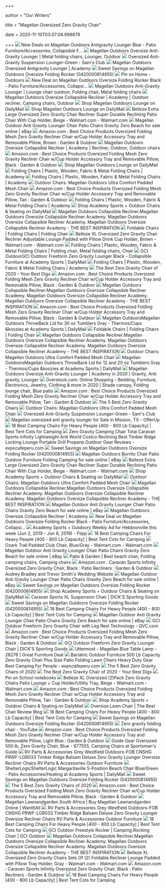 +++
        
author = "Our Writers"
        
title = "Magellan Oversized Zero Gravity Chair"
        
date = 2020-11-10T03:07:06.998878
        
+++
[ ![](https://images.prod.meredith.com/product/41498b8896d5e14006dca886267e8bd8/1522990292523/l/magellan-outdoors-antigravity-lounger-blue-patio-furniture-accessories-collapsible-f)](https://images.prod.meredith.com/product/41498b8896d5e14006dca886267e8bd8/1522990292523/l/magellan-outdoors-antigravity-lounger-blue-patio-furniture-accessories-collapsible-f) New Deals on Magellan Outdoors Antigravity Lounger Blue - Patio  Furniture/Accessories, Collapsible F...
[ ![](https://i.pinimg.com/474x/93/b1/1e/93b11ef614df2a49b0c8ccc50e47994f.jpg)](https://i.pinimg.com/474x/93/b1/1e/93b11ef614df2a49b0c8ccc50e47994f.jpg) Magellan Outdoors Oversize Anti-Gravity Lounger | Metal folding chairs,  Lounger, Outdoor
[ ![](https://scene7.samsclub.com/is/image/samsclub/0071412987075_B?wid=280&hei=280)](https://scene7.samsclub.com/is/image/samsclub/0071412987075_B?wid=280&hei=280) Oversized Anti-Gravity Suspension Lounger-Green - Sam's Club
[ ![](https://s7d2.scene7.com/is/image/academy/20111533)](https://s7d2.scene7.com/is/image/academy/20111533) Magellan Outdoors Oversized Antigravity Lounger | Academy
[ ![](https://images.prod.meredith.com/product/424d346aed2ddf4496465180b60147c0/75fbc7a7dc73df1943fda81c104f40ac60e4f446030eec6cad88882dee9943db/l/magellan-outdoors-oversize-folding-rocker-0420000814955)](https://images.prod.meredith.com/product/424d346aed2ddf4496465180b60147c0/75fbc7a7dc73df1943fda81c104f40ac60e4f446030eec6cad88882dee9943db/l/magellan-outdoors-oversize-folding-rocker-0420000814955) Sweet Savings on Magellan Outdoors Oversize Folding Rocker (0420000814955)
[ ![](https://i.pinimg.com/originals/1e/58/d9/1e58d977b23c124c67179be110e891dd.png)](https://i.pinimg.com/originals/1e/58/d9/1e58d977b23c124c67179be110e891dd.png) Pin on Home - Outdoors
[ ![](https://images.prod.meredith.com/product/f6708ea137d858b3b2c52d8a8dceafdb/66039fe019dc2d7967fe9fd519ce1dfc217259edb4ad83188604d9fc289c0d47/l/magellan-outdoors-oversize-folding-rocker)](https://images.prod.meredith.com/product/f6708ea137d858b3b2c52d8a8dceafdb/66039fe019dc2d7967fe9fd519ce1dfc217259edb4ad83188604d9fc289c0d47/l/magellan-outdoors-oversize-folding-rocker) New Deal on Magellan Outdoors Oversize Folding Rocker Black - Patio  Furniture/Accessories, Collapsi...
[ ![](https://i.pinimg.com/originals/c2/82/3b/c2823b367ac7ee07dc0ad013f1eefd2e.jpg)](https://i.pinimg.com/originals/c2/82/3b/c2823b367ac7ee07dc0ad013f1eefd2e.jpg) Magellan Outdoors Anti-Gravity Lounger | Lounge chair outdoor, Folding chair,  Metal folding chairs
[ ![](https://i.pinimg.com/originals/7b/b8/79/7bb879efdb996ced0aa270086d5551db.png)](https://i.pinimg.com/originals/7b/b8/79/7bb879efdb996ced0aa270086d5551db.png) Magellan Outdoors Oversize Collapsible Recliner | Academy | Outdoor recliner,  Camping chairs, Outdoor
[ ![](https://s7d2.scene7.com/is/image/academy/20016012?wid=800&hei=800)](https://s7d2.scene7.com/is/image/academy/20016012?wid=800&hei=800) Shop Magellan Outdoors Lounge on DailyMail
[ ![](https://s7d2.scene7.com/is/image/academy/20181006?wid=800&hei=800)](https://s7d2.scene7.com/is/image/academy/20181006?wid=800&hei=800) Shop Magellan Outdoors Lounge on DailyMail
[ ![](https://i5.walmartimages.com/asr/f35bdb9f-d501-485f-a4d8-febf8a8de694_1.35a43c7f81e659d9c3b67d14b8b4408d.jpeg?odnWidth=612&odnHeight=612&odnBg=ffffff)](https://i5.walmartimages.com/asr/f35bdb9f-d501-485f-a4d8-febf8a8de694_1.35a43c7f81e659d9c3b67d14b8b4408d.jpeg?odnWidth=612&odnHeight=612&odnBg=ffffff) Belleze Extra Large Oversized Zero Gravity Chair Recliner Super Durable  Reclining Patio Chair With Cup Holder, Beige - Walmart.com - Walmart.com
[ ![](https://i.ebayimg.com/images/g/vJcAAOSwt79fkS8q/s-l640.png)](https://i.ebayimg.com/images/g/vJcAAOSwt79fkS8q/s-l640.png) Magellan Outdoor Anti Gravity Lounger Chair Patio Chairs Gravity Zero Beach  for sale online | eBay
[ ![](https://images-na.ssl-images-amazon.com/images/I/91znOJH0aOL._AC_SL1500_.jpg)](https://images-na.ssl-images-amazon.com/images/I/91znOJH0aOL._AC_SL1500_.jpg) Amazon.com : Best Choice Products Oversized Folding Mesh Zero Gravity  Recliner Chair w/Cup Holder Accessory Tray and Removable Pillow, Brown :  Garden & Outdoor
[ ![](https://i.pinimg.com/170x/bf/9e/2d/bf9e2d136fa478c94d379f5e88826cb7.jpg)](https://i.pinimg.com/170x/bf/9e/2d/bf9e2d136fa478c94d379f5e88826cb7.jpg) Magellan Outdoors Oversize Collapsible Recliner | Academy | Recliner,  Outdoor, Outdoor chairs
[ ![](https://images-na.ssl-images-amazon.com/images/I/91i-h3X6HeL._AC_SL1500_.jpg)](https://images-na.ssl-images-amazon.com/images/I/91i-h3X6HeL._AC_SL1500_.jpg) Amazon.com : Best Choice Products Oversized Folding Mesh Zero Gravity  Recliner Chair w/Cup Holder Accessory Tray and Removable Pillow, Black :  Garden & Outdoor
[ ![](https://s7d2.scene7.com/is/image/academy/20374767?wid=800&hei=800)](https://s7d2.scene7.com/is/image/academy/20374767?wid=800&hei=800) Shop Magellan Outdoors Lounge on DailyMail
[ ![](https://s7d2.scene7.com/is/image/academy/10731666?$d-plp-product-image$)](https://s7d2.scene7.com/is/image/academy/10731666?$d-plp-product-image$) Folding Chairs | Plastic, Wooden, Fabric & Metal Folding Chairs | Academy
[ ![](https://s7d2.scene7.com/is/image/academy/20181132?$d-plp-product-image$)](https://s7d2.scene7.com/is/image/academy/20181132?$d-plp-product-image$) Folding Chairs | Plastic, Wooden, Fabric & Metal Folding Chairs | Academy
[ ![](https://lh4.googleusercontent.com/proxy/CaI-hdlQH6_tAXrw-sOYYY_s1uXHwZOpNr98vudhD3JbbR_rZqxKuGyH29m_84ftvQlnk3JOm94qLYGOQkiugJJmonIdR4DF30UaynyD_8vCUv9UxeLyJPaX9w=w1200-h630-p-k-no-nu)](https://lh4.googleusercontent.com/proxy/CaI-hdlQH6_tAXrw-sOYYY_s1uXHwZOpNr98vudhD3JbbR_rZqxKuGyH29m_84ftvQlnk3JOm94qLYGOQkiugJJmonIdR4DF30UaynyD_8vCUv9UxeLyJPaX9w=w1200-h630-p-k-no-nu) Outdoor Chairs: Magellan Outdoors Ultra Comfort Padded Mesh Chair
[ ![](https://m.media-amazon.com/images/I/917G9sw4JCL._AC_UL400_.jpg)](https://m.media-amazon.com/images/I/917G9sw4JCL._AC_UL400_.jpg) Amazon.com : Best Choice Products Oversized Folding Mesh Zero Gravity  Recliner Chair w/Cup Holder Accessory Tray and Removable Pillow, Tan :  Garden & Outdoor
[ ![](https://s7d2.scene7.com/is/image/academy/20369904?$d-plp-product-image$)](https://s7d2.scene7.com/is/image/academy/20369904?$d-plp-product-image$) Folding Chairs | Plastic, Wooden, Fabric & Metal Folding Chairs | Academy
[ ![](https://s7d2.scene7.com/is/image/academy/20374761?wid=800&hei=800)](https://s7d2.scene7.com/is/image/academy/20374761?wid=800&hei=800) Shop Academy Sports + Outdoor Chairs & Seating on DailyMail
[ ![](http://assets.academy.com/mgen/74/10715474.jpg)](http://assets.academy.com/mgen/74/10715474.jpg) Magellan Outdoors Collapsible Recliner.Magellan Outdoors Oversize  Collapsible Recliner Academy. Magellan Outdoors Oversize Collapsible  Recliner Academy. Magellan Outdoors Oversize Collapsible Recliner Academy -  THE BEST INSPIRATION
[ ![](https://s7d2.scene7.com/is/image/academy/10817153?$d-plp-product-image$)](https://s7d2.scene7.com/is/image/academy/10817153?$d-plp-product-image$) Foldable Chairs | Folding Chairs | Folding Chair
[ ![](https://i5.walmartimages.com/asr/3e2068cc-15de-414b-beb0-492beccbafe6_1.a074ee667b68819edfdf40adaec60fbd.jpeg)](https://i5.walmartimages.com/asr/3e2068cc-15de-414b-beb0-492beccbafe6_1.a074ee667b68819edfdf40adaec60fbd.jpeg) Belleze XL Oversized Zero Gravity Chair Recliner Adjustable Lounge Padded  with Pillow Drink Cup Holder, Brown - Walmart.com - Walmart.com
[ ![](https://i.pinimg.com/originals/95/51/64/9551647d06283a385c13367bd9291a5f.jpg)](https://i.pinimg.com/originals/95/51/64/9551647d06283a385c13367bd9291a5f.jpg) Folding Chairs | Plastic, Wooden, Fabric & Metal Folding Chairs | Folding  chair, Metal folding chairs, Chair
[ ![](https://s7d2.scene7.com/is/image/academy/20483639?wid=800&hei=800)](https://s7d2.scene7.com/is/image/academy/20483639?wid=800&hei=800) GCI OutdoorGCI Outdoor Freeform Zero Gravity Lounger Black - Collapsible  Furniture at Academy Sports | DailyMail
[ ![](https://s7d2.scene7.com/is/image/academy/20476358?$d-plp-product-image$)](https://s7d2.scene7.com/is/image/academy/20476358?$d-plp-product-image$) Folding Chairs | Plastic, Wooden, Fabric & Metal Folding Chairs | Academy
[ ![](https://www.yourbestdigs.com/wp-content/uploads/2018/05/untitled-3-885x590.jpg)](https://www.yourbestdigs.com/wp-content/uploads/2018/05/untitled-3-885x590.jpg) The Best Zero Gravity Chair of 2020 - Your Best Digs
[ ![](https://m.media-amazon.com/images/I/515wpkz+j9L._AC_UL400_.jpg)](https://m.media-amazon.com/images/I/515wpkz+j9L._AC_UL400_.jpg) Amazon.com : Best Choice Products Oversized Folding Mesh Zero Gravity  Recliner Chair w/Cup Holder Accessory Tray and Removable Pillow, Black :  Garden & Outdoor
[ ![](http://assets.academy.com/mgen/64/10553364.jpg?is=500,500)](http://assets.academy.com/mgen/64/10553364.jpg?is=500,500) Magellan Outdoors Collapsible Recliner.Magellan Outdoors Oversize  Collapsible Recliner Academy. Magellan Outdoors Oversize Collapsible  Recliner Academy. Magellan Outdoors Oversize Collapsible Recliner Academy -  THE BEST INSPIRATION
[ ![](https://m.media-amazon.com/images/I/71tPVht+DXL._AC_UL400_.jpg)](https://m.media-amazon.com/images/I/71tPVht+DXL._AC_UL400_.jpg) Amazon.com : Best Choice Products Oversized Folding Mesh Zero Gravity  Recliner Chair w/Cup Holder Accessory Tray and Removable Pillow, Black :  Garden & Outdoor
[ ![](https://s7d2.scene7.com/is/image/academy/20370021?wid=800&hei=800)](https://s7d2.scene7.com/is/image/academy/20370021?wid=800&hei=800) Magellan OutdoorsMagellan Outdoors ThrowBack Lid for 30 oz Tumblers Gray -  Thermos/Cups &koozies at Academy Sports | DailyMail
[ ![](https://s7d2.scene7.com/is/image/academy/20374745?$d-plp-product-image$)](https://s7d2.scene7.com/is/image/academy/20374745?$d-plp-product-image$) Foldable Chairs | Folding Chairs | Folding Chair
[ ![](http://assets.academy.com/mgen/81/10769281.jpg)](http://assets.academy.com/mgen/81/10769281.jpg) Magellan Outdoors Collapsible Recliner.Magellan Outdoors Oversize  Collapsible Recliner Academy. Magellan Outdoors Oversize Collapsible  Recliner Academy. Magellan Outdoors Oversize Collapsible Recliner Academy -  THE BEST INSPIRATION
[ ![](https://images-na.ssl-images-amazon.com/images/I/71g-mqH7M7L._AC._SR360,460.jpg)](https://images-na.ssl-images-amazon.com/images/I/71g-mqH7M7L._AC._SR360,460.jpg) Outdoor Chairs: Magellan Outdoors Ultra Comfort Padded Mesh Chair
[ ![](https://s7d2.scene7.com/is/image/academy/20370023?wid=800&hei=800)](https://s7d2.scene7.com/is/image/academy/20370023?wid=800&hei=800) Magellan OutdoorsMagellan Outdoors ThrowBack Lid for 12 and 20 oz Tumblers  Gray - Thermos/Cups &koozies at Academy Sports | DailyMail
[ ![](https://i.pinimg.com/736x/c3/cd/0e/c3cd0ee5a4394d93bc2d646e43906456.jpg)](https://i.pinimg.com/736x/c3/cd/0e/c3cd0ee5a4394d93bc2d646e43906456.jpg) Magellan Outdoors Oversize Anti-Gravity Lounger | Academy in 2020 | Gravity,  Anti gravity, Lounger
[ ![](https://i.pinimg.com/originals/49/ba/4f/49ba4ffcfbad748f90905fff0d0bfafc.png)](https://i.pinimg.com/originals/49/ba/4f/49ba4ffcfbad748f90905fff0d0bfafc.png) Overstock.com: Online Shopping - Bedding, Furniture, Electronics, Jewelry,  Clothing & more in 2020 | Shade canopy, Folding lounge chair, Blue patio
[ ![](https://images-na.ssl-images-amazon.com/images/I/91s-sZaLCAL._AC_UL160_SR160,160_.jpg)](https://images-na.ssl-images-amazon.com/images/I/91s-sZaLCAL._AC_UL160_SR160,160_.jpg) Amazon.com : Best Choice Products Oversized Folding Mesh Zero Gravity  Recliner Chair w/Cup Holder Accessory Tray and Removable Pillow, Tan :  Garden & Outdoor
[ ![](https://specials-images.forbesimg.com/imageserve/5e9f903ddea8300007de881b/960x0.jpg?fit=scale)](https://specials-images.forbesimg.com/imageserve/5e9f903ddea8300007de881b/960x0.jpg?fit=scale) The 5 Best Zero Gravity Chairs
[ ![](https://images-na.ssl-images-amazon.com/images/I/91xMfQrUKVL._SL1500_.jpg)](https://images-na.ssl-images-amazon.com/images/I/91xMfQrUKVL._SL1500_.jpg) Outdoor Chairs: Magellan Outdoors Ultra Comfort Padded Mesh Chair
[ ![](https://scene7.samsclub.com/is/image/samsclub/0071412987075_A)](https://scene7.samsclub.com/is/image/samsclub/0071412987075_A) Oversized Anti-Gravity Suspension Lounger-Green - Sam's Club
[ ![](https://images.offerup.com/w1uImZ7Y70YU0LhGZF0cpreGwZg=/600x800/3d59/3d59dc1753e44f3eac40265df400ea04.jpg)](https://images.offerup.com/w1uImZ7Y70YU0LhGZF0cpreGwZg=/600x800/3d59/3d59dc1753e44f3eac40265df400ea04.jpg) Magellan oversized anti gravity lounger for Sale in Mission, TX - OfferUp
[ ![](https://besttentcotsforcamping.com/wp-content/uploads/2020/08/ALPHA-CAMP-Oversized-Camping-Folding-Chair-Review-e1596287713539.jpg)](https://besttentcotsforcamping.com/wp-content/uploads/2020/08/ALPHA-CAMP-Oversized-Camping-Folding-Chair-Review-e1596287713539.jpg) 18 Best Camping Chairs For Heavy People [400 - 800 Lb Capacity] | Best Tent  Cots for Camping
[ ![](https://www.expocafeperu.com/w/2020/04/zero-gravity-camping-chair-totai-caravan-sports-infinity-lightweight-anti-world-costco-reclining-best-timber-ridge-locking-lounge-portable-grill-propane.jpg)](https://www.expocafeperu.com/w/2020/04/zero-gravity-camping-chair-totai-caravan-sports-infinity-lightweight-anti-world-costco-reclining-best-timber-ridge-locking-lounge-portable-grill-propane.jpg) Zero Gravity Camping Chair Totai Caravan Sports Infinity Lightweight Anti  World Costco Reclining Best Timber Ridge Locking Lounge Portable Grill  Propane Outdoor Gear Reviews - expocafeperu.com
[ ![](https://images.prod.meredith.com/product/9652c58048de3eb92f674c13dfe722c8/1598716851549/m/costway-folding-zero-gravity-chair-oversize-fabric-outdoor-lounge-chair-in-blue-2-pack)](https://images.prod.meredith.com/product/9652c58048de3eb92f674c13dfe722c8/1598716851549/m/costway-folding-zero-gravity-chair-oversize-fabric-outdoor-lounge-chair-in-blue-2-pack) Sweet Savings on Magellan Outdoors Oversize Folding Rocker (0420000814955)
[ ![](https://i.ebayimg.com/images/g/JuYAAOSw7HpeuLyw/s-l640.jpg)](https://i.ebayimg.com/images/g/JuYAAOSw7HpeuLyw/s-l640.jpg) Magellan Outdoors Burrito Chair Patio Outdoor Furniture Folding Camping for  sale online | eBay
[ ![](https://i5.walmartimages.com/asr/4b4e9dd1-465a-4f39-bc6a-09fd413e7f76_1.792efb7039eca2069767c6eddd2a9c74.jpeg)](https://i5.walmartimages.com/asr/4b4e9dd1-465a-4f39-bc6a-09fd413e7f76_1.792efb7039eca2069767c6eddd2a9c74.jpeg) Belleze Extra Large Oversized Zero Gravity Chair Recliner Super Durable  Reclining Patio Chair With Cup Holder, Beige - Walmart.com - Walmart.com
[ ![](https://s7d2.scene7.com/is/image/academy/20334314?wid=800&hei=800)](https://s7d2.scene7.com/is/image/academy/20334314?wid=800&hei=800) Shop Academy Sports + Outdoor Chairs & Seating on DailyMail
[ ![](https://i.pinimg.com/originals/33/f6/fc/33f6fca328dfceb4752d2a2e634d2b6b.jpg)](https://i.pinimg.com/originals/33/f6/fc/33f6fca328dfceb4752d2a2e634d2b6b.jpg) Outdoor Chairs: Magellan Outdoors Ultra Comfort Padded Mesh Chair
[ ![](http://assets.academy.com/mgen/07/10708607.jpg?is=500,500)](http://assets.academy.com/mgen/07/10708607.jpg?is=500,500) Magellan Outdoors Collapsible Recliner.Magellan Outdoors Oversize  Collapsible Recliner Academy. Magellan Outdoors Oversize Collapsible  Recliner Academy. Magellan Outdoors Oversize Collapsible Recliner Academy -  THE BEST INSPIRATION
[ ![](https://i.ebayimg.com/images/g/0X4AAOSwkIJfjrkz/s-l225.jpg)](https://i.ebayimg.com/images/g/0X4AAOSwkIJfjrkz/s-l225.jpg) Magellan Outdoor Anti Gravity Lounger Chair Patio Chairs Gravity Zero Beach  for sale online | eBay
[ ![](https://s7d2.scene7.com/is/image/academy/10715478)](https://s7d2.scene7.com/is/image/academy/10715478) Magellan Outdoors Oversize Collapsible Recliner | Academy
[ ![](https://images.prod.meredith.com/product/818232203bd1e9d86ac168a42a8e6f1d/1594963924551/m/magellan-patio-dining-chair-jmc-furniture)](https://images.prod.meredith.com/product/818232203bd1e9d86ac168a42a8e6f1d/1594963924551/m/magellan-patio-dining-chair-jmc-furniture) New Deal on Magellan Outdoors Oversize Folding Rocker Black - Patio  Furniture/Accessories, Collapsi...
[ ![](https://f.wishabi.net/page_items/155594366/1559069673/extra_large.jpg)](https://f.wishabi.net/page_items/155594366/1559069673/extra_large.jpg) Academy Sports + Outdoors Weekly Ad for Hebbronville this week (Jun 2, 2019  - Jun 8, 2019) - Flipp
[ ![](https://besttentcotsforcamping.com/wp-content/uploads/2019/03/Guide-Gear-Oversized-Rocking-Camp-Chair.jpg)](https://besttentcotsforcamping.com/wp-content/uploads/2019/03/Guide-Gear-Oversized-Rocking-Camp-Chair.jpg) 18 Best Camping Chairs For Heavy People [400 - 800 Lb Capacity] | Best Tent  Cots for Camping
[ ![](https://i5.walmartimages.com/asr/b26cad7f-551a-41a3-b4ce-305e8fe9246e_1.7c6d70ec7069506b0204b756c0d2998c.jpeg)](https://i5.walmartimages.com/asr/b26cad7f-551a-41a3-b4ce-305e8fe9246e_1.7c6d70ec7069506b0204b756c0d2998c.jpeg) Ozark Trail Padded Club Chair, Blue/Gray - Walmart.com - Walmart.com
[ ![](https://i.ebayimg.com/images/g/WLwAAOSwzxBe2rH6/s-l225.jpg)](https://i.ebayimg.com/images/g/WLwAAOSwzxBe2rH6/s-l225.jpg) Magellan Outdoor Anti Gravity Lounger Chair Patio Chairs Gravity Zero Beach  for sale online | eBay
[ ![](https://i.pinimg.com/originals/20/1a/6c/201a6cc1dadae137104534a417acfa8a.jpg)](https://i.pinimg.com/originals/20/1a/6c/201a6cc1dadae137104534a417acfa8a.jpg) Patio & Garden | Best beach chair, Folding camping chairs, Camping chairs
[ ![](https://m.media-amazon.com/images/S/aplus-media/vc/08b2b097-d7f3-4d93-afd2-549a8eaf6cf1._SL300__.jpg)](https://m.media-amazon.com/images/S/aplus-media/vc/08b2b097-d7f3-4d93-afd2-549a8eaf6cf1._SL300__.jpg) Amazon.com : Caravan Sports Infinity Oversized Zero Gravity Chair, Black :  Patio Recliners : Garden & Outdoor
[ ![](https://images.zola.com/671ee017-cfa7-41c5-a27d-381581dc04be?fit=fill&w=640&h=640)](https://images.zola.com/671ee017-cfa7-41c5-a27d-381581dc04be?fit=fill&w=640&h=640) Audrey Bradley and Trevor Smith's Wedding Website
[ ![](https://i.ebayimg.com/images/g/zLQAAOSwqZ1fkS82/s-l1600.png)](https://i.ebayimg.com/images/g/zLQAAOSwqZ1fkS82/s-l1600.png) Magellan Outdoor Anti Gravity Lounger Chair Patio Chairs Gravity Zero Beach  for sale online | eBay
[ ![](https://images.prod.meredith.com/product/de628b630c8c1c6b6ffdc8b75e8324cb/1598716852149/m/costway-folding-zero-gravity-chair-oversize-fabric-outdoor-lounge-chair-in-blue-2-pack)](https://images.prod.meredith.com/product/de628b630c8c1c6b6ffdc8b75e8324cb/1598716852149/m/costway-folding-zero-gravity-chair-oversize-fabric-outdoor-lounge-chair-in-blue-2-pack) Sweet Savings on Magellan Outdoors Oversize Folding Rocker (0420000814955)
[ ![](https://s7d2.scene7.com/is/image/academy/20500345?wid=800&hei=800)](https://s7d2.scene7.com/is/image/academy/20500345?wid=800&hei=800) Shop Academy Sports + Outdoor Chairs & Seating on DailyMail
[ ![](https://dks.scene7.com/is/image/dkscdn/16CCAUXLSSPNSNCHRODR_Beige_is/?$DSG_ProductCard$)](https://dks.scene7.com/is/image/dkscdn/16CCAUXLSSPNSNCHRODR_Beige_is/?$DSG_ProductCard$) Caravan Sports XL Suspension Chair | DICK'S Sporting Goods
[ ![](https://images.prod.meredith.com/product/abcf029bc21992a0a119772d06723c7d/1596535341142/m/costway-folding-zero-gravity-rocking-chair-rocker-porch-outdoor-patio-blue)](https://images.prod.meredith.com/product/abcf029bc21992a0a119772d06723c7d/1596535341142/m/costway-folding-zero-gravity-rocking-chair-rocker-porch-outdoor-patio-blue) Sweet Savings on Magellan Outdoors Oversize Folding Rocker (0420000814955)
[ ![](https://besttentcotsforcamping.com/wp-content/uploads/2020/07/Timber-Ridge-Zero-Gravity-Chair-Oversized-Recliner-e1594231330754.jpg)](https://besttentcotsforcamping.com/wp-content/uploads/2020/07/Timber-Ridge-Zero-Gravity-Chair-Oversized-Recliner-e1594231330754.jpg) 18 Best Camping Chairs For Heavy People [400 - 800 Lb Capacity] | Best Tent  Cots for Camping
[ ![](https://i.ebayimg.com/images/g/gokAAOSwGWpfkS8s/s-l1600.png)](https://i.ebayimg.com/images/g/gokAAOSwGWpfkS8s/s-l1600.png) Magellan Outdoor Anti Gravity Lounger Chair Patio Chairs Gravity Zero Beach  for sale online | eBay
[ ![](http://qvc.scene7.com/is/image/QVC/f/13/f13913.001?$aempdlarge$)](http://qvc.scene7.com/is/image/QVC/f/13/f13913.001?$aempdlarge$) GCI Outdoor Freeform Zero Gravity Chair with Leg Rest Technology - QVC.com
[ ![](https://m.media-amazon.com/images/I/51pQFrCysJL._AC_UL400_.jpg)](https://m.media-amazon.com/images/I/51pQFrCysJL._AC_UL400_.jpg) Amazon.com : Best Choice Products Oversized Folding Mesh Zero Gravity  Recliner Chair w/Cup Holder Accessory Tray and Removable Pillow, Black :  Garden & Outdoor
[ ![](https://dks.scene7.com/is/image/GolfGalaxy/19GCIUZRGRVTYFRFRODR_Antique_Bronze?qlt=70&wid=600&fmt=pjpeg)](https://dks.scene7.com/is/image/GolfGalaxy/19GCIUZRGRVTYFRFRODR_Antique_Bronze?qlt=70&wid=600&fmt=pjpeg) GCI Outdoor Freeform Zero Gravity Lounger Chair | DICK'S Sporting Goods
[ ![](https://greatfurnituredeal.com/media/catalog/product/cache/96ecf088ce8f63d57cd5da7bc572a359/2/8/28276_2.jpg)](https://greatfurnituredeal.com/media/catalog/product/cache/96ecf088ce8f63d57cd5da7bc572a359/2/8/28276_2.jpg) Uttermost - Magellan Blue Table Lamp - 28276 | Great Furniture Deal
[ ![](https://www.expocafeperu.com/w/2019/11/bariatric-outdoor-furniture-500-lb-capacity-zero-gravity-chair-plus-size-patio-furniture-folding-lawn-chairs.jpg)](https://www.expocafeperu.com/w/2019/11/bariatric-outdoor-furniture-500-lb-capacity-zero-gravity-chair-plus-size-patio-furniture-folding-lawn-chairs.jpg) Bariatric Outdoor Furniture 500 Lb Capacity Zero Gravity Chair Plus Size  Patio Folding Lawn Chairs Heavy Duty Gear Best Camping For People -  expocafeperu.com
[ ![](https://www.thespruce.com/thmb/79rpReANldgewPV67MinDOe61NE=/900x0/filters:no_upscale():max_bytes(150000):strip_icc()/OversizedPaddedRecliningZeroGravityChairwithCushion-5b40a027b1324020a54a7f072d932217.jpg)](https://www.thespruce.com/thmb/79rpReANldgewPV67MinDOe61NE=/900x0/filters:no_upscale():max_bytes(150000):strip_icc()/OversizedPaddedRecliningZeroGravityChairwithCushion-5b40a027b1324020a54a7f072d932217.jpg) The 5 Best Zero Gravity Chairs of 2020
[ ![](https://www.yourbestdigs.com/wp-content/uploads/2018/11/timber-ridge.png)](https://www.yourbestdigs.com/wp-content/uploads/2018/11/timber-ridge.png) The Best Zero Gravity Chair of 2020 - Your Best Digs
[ ![](https://i.pinimg.com/736x/8f/f5/8d/8ff58dc9c049651d5a44f5bf7d31ae31.jpg)](https://i.pinimg.com/736x/8f/f5/8d/8ff58dc9c049651d5a44f5bf7d31ae31.jpg) Pin on School notebooks
[ ![](https://i5.walmartimages.com/asr/b10e8520-7300-42b0-83fa-c5f429dea66d_1.d3eb17769ee91eeb1df04c79d38ad512.jpeg)](https://i5.walmartimages.com/asr/b10e8520-7300-42b0-83fa-c5f429dea66d_1.d3eb17769ee91eeb1df04c79d38ad512.jpeg) Belleze XL Oversized (2)Pack Zero Gravity Chairs Patio Lounge + Cup  Holder/Utility Tray, Beige - Walmart.com - Walmart.com
[ ![](https://images-na.ssl-images-amazon.com/images/I/7142IjMeH3L._AC_UL320_SR310,320_.jpg)](https://images-na.ssl-images-amazon.com/images/I/7142IjMeH3L._AC_UL320_SR310,320_.jpg) Amazon.com : Best Choice Products Oversized Folding Mesh Zero Gravity  Recliner Chair w/Cup Holder Accessory Tray and Removable Pillow, Tan :  Garden & Outdoor
[ ![](https://s7d2.scene7.com/is/image/academy/20181018?wid=800&hei=800)](https://s7d2.scene7.com/is/image/academy/20181018?wid=800&hei=800) Shop Academy Sports + Outdoor Chairs & Seating on DailyMail
[ ![](http://christmaswishess.com/wp-content/uploads/2018/02/oversize-lawn-chair-10321125.jpg)](http://christmaswishess.com/wp-content/uploads/2018/02/oversize-lawn-chair-10321125.jpg) Oversize Lawn Chair | The Best Chair Review Blog
[ ![](https://besttentcotsforcamping.com/wp-content/uploads/2020/10/Coastrail-Outdoor-Camping-Chair-with-Lumbar-Back-Support-front.jpg)](https://besttentcotsforcamping.com/wp-content/uploads/2020/10/Coastrail-Outdoor-Camping-Chair-with-Lumbar-Back-Support-front.jpg) 18 Best Camping Chairs For Heavy People [400 - 800 Lb Capacity] | Best Tent  Cots for Camping
[ ![](https://images.prod.meredith.com/product/b89739cd658c576e0b1a215278065046/1596882275190/m/zero-gravity-folding-rocking-chair-rocker-porch-black-black)](https://images.prod.meredith.com/product/b89739cd658c576e0b1a215278065046/1596882275190/m/zero-gravity-folding-rocking-chair-rocker-porch-black-black) Sweet Savings on Magellan Outdoors Oversize Folding Rocker (0420000814955)
[ ![](https://i.ytimg.com/vi/2XluJ6Vyts0/maxresdefault.jpg)](https://i.ytimg.com/vi/2XluJ6Vyts0/maxresdefault.jpg) Zero gravity folding chair - YouTube
[ ![](https://images-na.ssl-images-amazon.com/images/I/911iaZ-y4nL._AC_SL1500_.jpg)](https://images-na.ssl-images-amazon.com/images/I/911iaZ-y4nL._AC_SL1500_.jpg) Amazon.com : Best Choice Products Oversized Folding Mesh Zero Gravity  Recliner Chair w/Cup Holder Accessory Tray and Removable Pillow, Light Blue  : Garden & Outdoor
[ ![](https://image.sportsmansguide.com/adimgs/l/6/677555m2_ts.jpg)](https://image.sportsmansguide.com/adimgs/l/6/677555m2_ts.jpg) Guide Gear Oversized 500 lb. Zero Gravity Chair, Blue - 677555, Camping  Chairs at Sportsman's Guide
[ ![](https://m.media-amazon.com/images/I/41+5wdzO7-L.jpg)](https://m.media-amazon.com/images/I/41+5wdzO7-L.jpg) RV Parts & Accessories Grey Westfield Outdoors-FOB CNSHG PRWF-LGR033 Timber  Ridge Balsam Deluxe Zero Gravity Lounger Oversize Recliner Chairs RV Parts  & Accessories Outdoor Furniture
[ ![](https://s7d2.scene7.com/is/image/academy/20334321?wid=800&hei=800)](https://s7d2.scene7.com/is/image/academy/20334321?wid=800&hei=800) ShelterLogicShelterLogic Margaritaville 5-Position Beach Chair Blue/Green -  Patio Accessories/Heating at Academy Sports | DailyMail
[ ![](https://images.prod.meredith.com/product/6321f25b3361fb8dda816f902ca528a6/1596578510639/m/costway-folding-zero-gravity-rocking-chair-rocker-outdoor-patio-headre)](https://images.prod.meredith.com/product/6321f25b3361fb8dda816f902ca528a6/1596578510639/m/costway-folding-zero-gravity-rocking-chair-rocker-outdoor-patio-headre) Sweet Savings on Magellan Outdoors Oversize Folding Rocker (0420000814955)
[ ![](https://www.thespruce.com/thmb/u3rt3REhhB7spkS6CM2PvpDPu7s=/900x0/filters:no_upscale():max_bytes(150000):strip_icc()/ByerRecliningZeroGravityChair-79826d91d20c4fa8b5ea9a650ac3fa15.jpg)](https://www.thespruce.com/thmb/u3rt3REhhB7spkS6CM2PvpDPu7s=/900x0/filters:no_upscale():max_bytes(150000):strip_icc()/ByerRecliningZeroGravityChair-79826d91d20c4fa8b5ea9a650ac3fa15.jpg) The 5 Best Zero Gravity Chairs of 2020
[ ![](https://images-na.ssl-images-amazon.com/images/I/81JgMd75BuL._AC_SL1500_.jpg)](https://images-na.ssl-images-amazon.com/images/I/81JgMd75BuL._AC_SL1500_.jpg) Amazon.com : Best Choice Products Oversized Folding Mesh Zero Gravity  Recliner Chair w/Cup Holder Accessory Tray and Removable Pillow, Black :  Garden & Outdoor
[ ![](https://img2.wantitall.co.za/prodimages/best-choice-products-folding-zero-gravity-recliner-lounge-chair-w-canopy-shade-and-cup-holder-tray-g__51DK6Xv3IuL.jpg)](https://img2.wantitall.co.za/prodimages/best-choice-products-folding-zero-gravity-recliner-lounge-chair-w-canopy-shade-and-cup-holder-tray-g__51DK6Xv3IuL.jpg) Magellan Lawnandgarden South Africa | Buy Magellan Lawnandgarden Online |  WantItAll
[ ![](https://m.media-amazon.com/images/I/41o5cZGEerL.jpg)](https://m.media-amazon.com/images/I/41o5cZGEerL.jpg) RV Parts & Accessories Grey Westfield Outdoors-FOB CNSHG PRWF-LGR033 Timber  Ridge Balsam Deluxe Zero Gravity Lounger Oversize Recliner Chairs RV Parts  & Accessories Outdoor Furniture
[ ![](https://besttentcotsforcamping.com/wp-content/uploads/2019/03/Guide-Gear-Oversized-XXL-Rocking-Camp-Chair.jpg)](https://besttentcotsforcamping.com/wp-content/uploads/2019/03/Guide-Gear-Oversized-XXL-Rocking-Camp-Chair.jpg) 18 Best Camping Chairs For Heavy People [400 - 800 Lb Capacity] | Best Tent  Cots for Camping
[ ![](https://www.gcioutdoor.com/wp-content/uploads/2019/01/37060-gen2-front.jpg)](https://www.gcioutdoor.com/wp-content/uploads/2019/01/37060-gen2-front.jpg) GCI Outdoor Freestyle Rocker | Camping Rocking Chair | GCI Outdoor
[ ![](http://assets.academy.com/mgen/14/10708214.jpg?is=500,500)](http://assets.academy.com/mgen/14/10708214.jpg?is=500,500) Magellan Outdoors Collapsible Recliner.Magellan Outdoors Oversize  Collapsible Recliner Academy. Magellan Outdoors Oversize Collapsible  Recliner Academy. Magellan Outdoors Oversize Collapsible Recliner Academy -  THE BEST INSPIRATION
[ ![](https://i5.walmartimages.com/asr/b65114dc-3cf3-4f6d-93a3-b2fd75ce9c8c_1.360ae8d20474adfd4eb6eed32b8feb7c.jpeg)](https://i5.walmartimages.com/asr/b65114dc-3cf3-4f6d-93a3-b2fd75ce9c8c_1.360ae8d20474adfd4eb6eed32b8feb7c.jpeg) Belleze XL Oversized Zero Gravity Chairs Sets Of (2) Foldable Recliner  Lounge Padded with Pillow Tray Holder, Gray - Walmart.com - Walmart.com
[ ![](https://images-na.ssl-images-amazon.com/images/I/61FhkDoCYAL._AC_UL160_SR160,160_.jpg)](https://images-na.ssl-images-amazon.com/images/I/61FhkDoCYAL._AC_UL160_SR160,160_.jpg) Amazon.com : Caravan Sports Infinity Oversized Zero Gravity Chair, Black :  Patio Recliners : Garden & Outdoor
[ ![](https://besttentcotsforcamping.com/wp-content/uploads/2020/05/Guide-Gear-Oversized-King-Camp-Chair-Review-front-view-e1589137710802.jpg)](https://besttentcotsforcamping.com/wp-content/uploads/2020/05/Guide-Gear-Oversized-King-Camp-Chair-Review-front-view-e1589137710802.jpg) 18 Best Camping Chairs For Heavy People [400 - 800 Lb Capacity] | Best Tent  Cots for Camping
